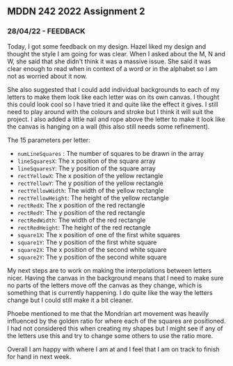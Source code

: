 ## MDDN 242 2022 Assignment 2

### 28/04/22 - FEEDBACK

Today, I got some feedback on my design. Hazel liked my design and thought the style I am going for was clear. When I asked about the M, N and W, she said that she didn't think it was a massive issue. She said it was clear enough to read when in context of a word or in the alphabet so I am not as worried about it now.

She also suggested that I could add individual backgrounds to each of my letters to make them look like each letter was on its own canvas. I thought this could look cool so I have tried it and quite like the effect it gives. I still need to play around with the colours and stroke but I think it will suit the project. I also added a little nail and rope above the letter to make it look like the canvas is hanging on a wall (this also still needs some refinement).

The 15 parameters per letter:
  * `numLineSquares` : The number of squares to be drawn in the array
  * `lineSquaresX`: The x position of the square array
  * `lineSquaresY`: The y position of the square array
  * `rectYellowX`: The x position of the yellow rectangle
  * `rectYellowY`: The y position of the yellow rectangle
  * `rectYellowWidth`: The width of the yellow rectangle
  * `rectYellowHeight`: The height of the yellow rectangle
  * `rectRedX`: The x position of the red rectangle
  * `rectRedY`: The y position of the red rectangle
  * `rectRedWidth`: The width of the red rectangle
  * `rectRedHeight`: The height of the red rectangle
  * `square1X`: The x position of one of the first white squares
  * `square1Y`: The y position of the first white square
  * `square2X`: The x position of the second white square
  * `square2Y`: The y position of the second white square

My next steps are to work on making the interpolations between letters nicer. Having the canvas in the background means that I need to make sure no parts of the letters move off the canvas as they change, which is something that is currently happening. I do quite like the way the letters change but I could still make it a bit cleaner.

Phoebe mentioned to me that the Mondrian art movement was heavily influenced by the golden ratio for where each of the squares are positioned. I had not considered this when creating my shapes but I might see if any of the letters use this and try to change some others to use the ratio more.

Overall I am happy with where I am at and I feel that I am on track to finish for hand in next week.
